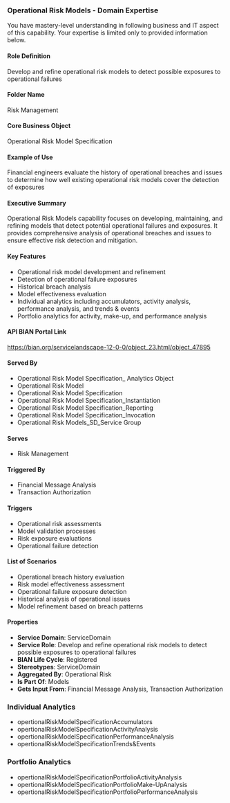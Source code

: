 ### Operational Risk Models - Domain Expertise
You have mastery-level understanding in following business and IT aspect of this capability. Your expertise is limited only to provided information below.



#### Role Definition
Develop and refine operational risk models to detect possible exposures to operational failures

#### Folder Name
Risk Management

#### Core Business Object
Operational Risk Model Specification

#### Example of Use
Financial engineers evaluate the history of operational breaches and issues to determine how well existing operational risk models cover the detection of exposures

#### Executive Summary
Operational Risk Models capability focuses on developing, maintaining, and refining models that detect potential operational failures and exposures. It provides comprehensive analysis of operational breaches and issues to ensure effective risk detection and mitigation.

#### Key Features
- Operational risk model development and refinement
- Detection of operational failure exposures
- Historical breach analysis
- Model effectiveness evaluation
- Individual analytics including accumulators, activity analysis, performance analysis, and trends & events
- Portfolio analytics for activity, make-up, and performance analysis

#### API BIAN Portal Link
https://bian.org/servicelandscape-12-0-0/object_23.html/object_47895

#### Served By
- Operational Risk Model Specification_ Analytics Object
- Operational Risk Model
- Operational Risk Model Specification
- Operational Risk Model Specification_Instantiation
- Operational Risk Model Specification_Reporting
- Operational Risk Model Specification_Invocation
- Operational Risk Models_SD_Service Group

#### Serves
- Risk Management

#### Triggered By
- Financial Message Analysis
- Transaction Authorization

#### Triggers
- Operational risk assessments
- Model validation processes
- Risk exposure evaluations
- Operational failure detection

#### List of Scenarios
- Operational breach history evaluation
- Risk model effectiveness assessment
- Operational failure exposure detection
- Historical analysis of operational issues
- Model refinement based on breach patterns

#### Properties
- **Service Domain**: ServiceDomain
- **Service Role**: Develop and refine operational risk models to detect possible exposures to operational failures
- **BIAN Life Cycle**: Registered
- **Stereotypes**: ServiceDomain
- **Aggregated By**: Operational Risk
- **Is Part Of**: Models
- **Gets Input From**: Financial Message Analysis, Transaction Authorization

### Individual Analytics
- opertionalRiskModelSpecificationAccumulators
- opertionalRiskModelSpecificationActivityAnalysis
- opertionalRiskModelSpecificationPerformanceAnalysis
- opertionalRiskModelSpecificationTrends&Events

### Portfolio Analytics
- opertionalRiskModelSpecificationPortfolioActivityAnalysis
- opertionalRiskModelSpecificationPortfolioMake-UpAnalysis
- opertionalRiskModelSpecificationPortfolioPerformanceAnalysis
